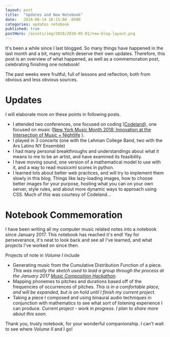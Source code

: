 ```yaml
---
layout: post
title:  "Updates and New Notebook"
date:   2018-06-14 16:15:00 -0500
categories: updates notebook
published: true
postHero: /assets/img/2018/2018-05-01/new-blog-layout.png
---
```

It's been a while since I last blogged.
So many things have happened in the last month and a bit,
many which deserve their own updates.
Therefore, this post is an overview of what happened,
as well as a commemoration post, celebrating finishing one notebook!

The past weeks were fruitful, full of lessons and reflection, both from obvious and less obvious sources.

# Updates
I will elaborate more on these points in following posts.
- I attended two conferences, one focused on coding ([Codeland](http://codelandconf.com)), one focused on music ([New York Music Month 2018: Innovation at the Intersection of Music + Nightlife](https://www.nymusicmonth.nyc/ny-music-month-conference/) ).
- I played in 3 concerts (one with the Lehman College Band, two with the Ars Latino NY Ensemble)
- I had many personal breakthroughs and understandings about what it means to me to be an artist, and have examined its feasibility.
- I have moving sound, one version of a mathematical model to use with it, and a way to read musicxml scores in python.
- I learned lots about better web practices, and will try to implement them slowly in this blog. Things like lazy-loading images, how to choose better images for your purpose, hosting what you can on your own server, style rules, and about more dynamic ways to approach using CSS. Much of this was courtesy of Codeland...

# Notebook Commemoration
I have been writing all my computer music related notes into a notebook since January 2017. This notebook has reached it's end! Yay for perseverance, it's neat to look back and see all I've learned, and what projects I've worked on since then.

Projects of note in *Volume I* include
- Generating music from the Cumulative Distribution Function of a piece. *This was mostly the sketch used to lead a group through the process at the January 2017 [Music Composition Hackathon](http://monthlymusichackathon.org/post/155351117067/music-composition-hackathon).*
- Mapping phonemes to pitches and durations based off of the frequencies of occurrences of pitches. *This is in a comfortable place, and will be expanded, but is on hold until I finish my current project.*
- Taking a piece I composed and using binaural audio techniques in conjunction with mathematics to see what sort of listening experience I can produce. *Current project - work in progress. I plan to share more about this soon.*

Thank you, trusty notebook, for your wonderful companionship. I can't wait to see where *Volume II* and I go!
